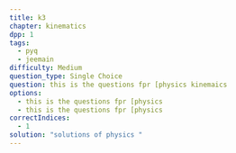 ```yaml
---
title: k3
chapter: kinematics
dpp: 1
tags:
  - pyq
  - jeemain
difficulty: Medium
question_type: Single Choice
question: this is the questions fpr [physics kinemaics
options:
  - this is the questions fpr [physics
  - this is the questions fpr [physics
correctIndices:
  - 1
solution: "solutions of physics "
---
```

